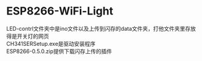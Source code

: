 # ESP8266-WiFi-Light
LED-contrl文件夹中是ino文件以及上传到闪存的data文件夹，打他文件夹里存放得是开关灯的网页<br>
CH341SERSetup.exe是驱动安装程序<br>
ESP8266-0.5.0.zip提供下载闪存上传的插件
